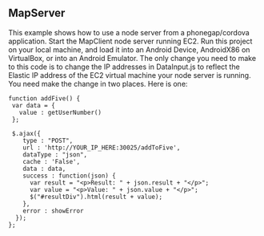 MapServer
---------

This example shows how to use a node server from a phonegap/cordova 
application. Start the MapClient node server running EC2. Run this 
project on your local machine, and load it into an Android Device, 
AndroidX86 on VirtualBox, or into an Android Emulator. The only change 
you need to make to this code is to change the IP addresses in 
DataInput.js to reflect the Elastic IP address of the EC2 virtual 
machine your node server is running. You need make the change in 
two places. Here is one:

	function addFive() {        
	 var data = {
	   value : getUserNumber()
	 };

	 $.ajax({
		type : "POST",
		url : 'http://YOUR_IP_HERE:30025/addToFive',
		dataType : "json",
		cache : 'False',
		data : data,
		success : function(json) {
		  var result = "<p>Result: " + json.result + "</p>";
		  var value = "<p>Value: " + json.value + "</p>";
		  $("#resultDiv").html(result + value);
		},
		error : showError
	  });
	};
